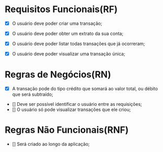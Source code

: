 # Requisitos Funcionais(RF)

- [x] O usuário deve poder criar uma transação;
- [x] O usuário deve poder obter um extrato da sua conta;
- [x] O usuário deve poder listar todas transações que já ocorreram;
- [x] O usuário deve poder visualizar uma transação única;


# Regras de Negócios(RN)

- [x] A transação pode do tipo crédito que somará ao valor total, ou débito que será subtraído;
- [] Deve ser possível identificar o usuário entre as requisições;
- [] O usuário só pode visualizar transações que ele criou;

# Regras Não Funcionais(RNF)

- [] Será criado ao longo da aplicação;